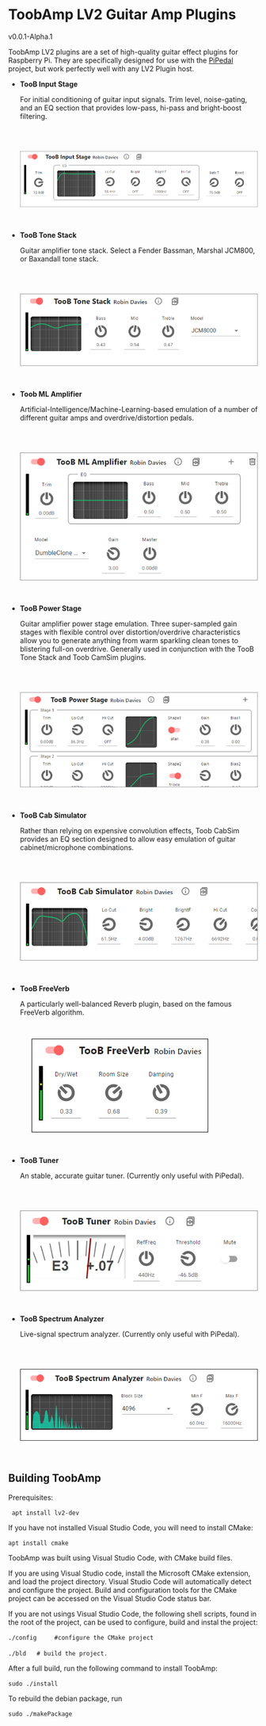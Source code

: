 # ToobAmp LV2 Guitar Amp Plugins

v0.0.1-Alpha.1

ToobAmp LV2 plugins are a set of high-quality guitar effect plugins for Raspberry Pi. They are specifically designed for use with the [PiPedal](https://github.com/rerdavies/pipedal) project, but work perfectly well with any LV2 Plugin host.

*   **TooB Input Stage**

    For initial conditioning of guitar input signals. Trim level, noise-gating, and an EQ section that 
    provides low-pass, hi-pass and bright-boost filtering.

    &nbsp;

    &nbsp;&nbsp;&nbsp;&nbsp;&nbsp;&nbsp;![](docs/img/InputStage-ss.png)

    &nbsp;

*   **TooB Tone Stack**

    Guitar amplifier tone stack. Select a Fender Bassman, Marshal JCM800, or Baxandall tone stack.

    &nbsp;

    &nbsp;&nbsp;&nbsp;&nbsp;&nbsp;&nbsp;![](docs/img/ToneStack-ss.png)

    &nbsp;    

*   **Toob ML Amplifier**

    Artificial-Intelligence/Machine-Learning-based emulation of a number of different guitar amps and overdrive/distortion
    pedals. 

    &nbsp;

    &nbsp;&nbsp;&nbsp;&nbsp;&nbsp;&nbsp;![](docs/img/MlAmplifier.png)

    &nbsp;

*   **TooB Power Stage**

    Guitar amplifier power stage emulation. Three super-sampled gain stages with flexible control over
    distortion/overdrive characteristics allow you to generate anything from warm sparkling clean tones
    to blistering full-on overdrive. Generally used in conjunction with the TooB Tone Stack and Toob CamSim 
    plugins.

    &nbsp;

    &nbsp;&nbsp;&nbsp;&nbsp;&nbsp;&nbsp;![](docs/img/Power-ss.png)

    &nbsp;

*   **TooB Cab Simulator**

    Rather than relying on expensive convolution effects, Toob CabSim provides an EQ section designed to 
    allow easy emulation of guitar cabinet/microphone combinations. 

    &nbsp;

    &nbsp;&nbsp;&nbsp;&nbsp;&nbsp;&nbsp;![](docs/img/CabSim-ss.png)

    &nbsp;

*   **TooB FreeVerb**

    A particularly well-balanced Reverb plugin, based on the famous FreeVerb algorithm.

    &nbsp;

    &nbsp;&nbsp;&nbsp;&nbsp;&nbsp;&nbsp;![](docs/img/FreeVerb-ss.png)

    &nbsp;

*   **TooB Tuner**

    An stable, accurate guitar tuner. (Currently only useful with PiPedal).

    &nbsp;

    &nbsp;&nbsp;&nbsp;&nbsp;&nbsp;&nbsp;![](docs/img/Tuner-ss.png)

    &nbsp;

*   **TooB Spectrum Analyzer**

    Live-signal spectrum analyzer. (Currently only useful with PiPedal).

    &nbsp;

    &nbsp;&nbsp;&nbsp;&nbsp;&nbsp;&nbsp;![](docs/img/SpectrumAnalyzer.png)

    &nbsp;

## Building ToobAmp

Prerequisites:

     apt install lv2-dev
	
If you have not installed Visual Studio Code, you will need to install CMake:

    apt install cmake

ToobAmp was built using Visual Studio Code, with CMake build files.

If you are using Visual Studio code, install the Microsoft CMake extension, and load the project directory. Visual Studio Code
will automatically detect and configure the project. Build and configuration tools for the CMake project can be accessed on the Visual Studio Code status bar.

If you are not usings Visual Studio Code, the following shell scripts, found in the root of the project, can be used to configure, build and instal the project:

    ./config     #configure the CMake project
   
    ./bld   # build the project.
    
After a full build, run the following command to install ToobAmp:

    sudo ./install
	
To rebuild the debian package, run

    sudo ./makePackage


